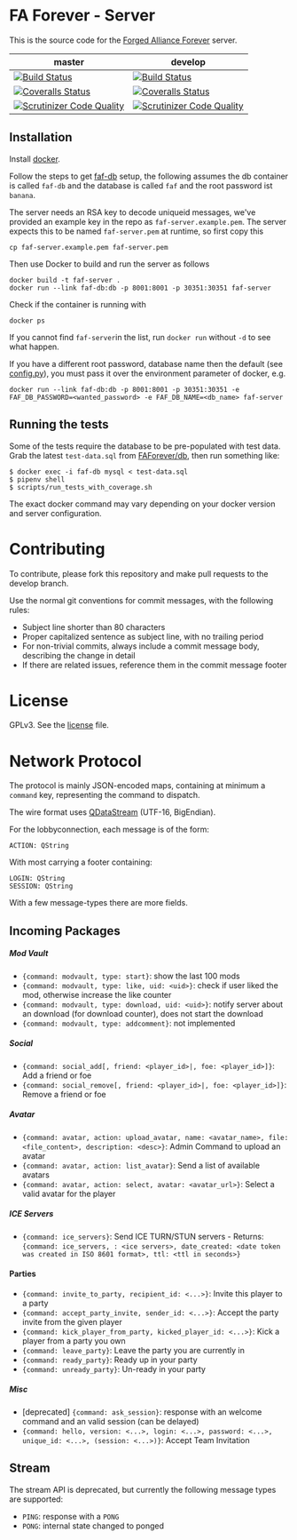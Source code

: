 # FA Forever - Server

This is the source code for the [Forged Alliance Forever](http://www.faforever.com/) server.

master|develop
 ------------ | -------------
[![Build Status](https://travis-ci.org/FAForever/server.svg?branch=master)](https://travis-ci.org/FAForever/server) | [![Build Status](https://travis-ci.org/FAForever/server.svg?branch=develop)](https://travis-ci.org/FAForever/server)
[![Coveralls Status](https://img.shields.io/coveralls/FAForever/server/master.svg)](https://coveralls.io/github/FAForever/server) | [![Coveralls Status](https://img.shields.io/coveralls/FAForever/server/develop.svg)](https://coveralls.io/github/FAForever/server)
[![Scrutinizer Code Quality](https://scrutinizer-ci.com/g/FAForever/server/badges/quality-score.png?b=master)](https://scrutinizer-ci.com/g/FAForever/server/?branch=master) | [![Scrutinizer Code Quality](https://scrutinizer-ci.com/g/FAForever/server/badges/quality-score.png?b=develop)](https://scrutinizer-ci.com/g/FAForever/server/?branch=develop)

## Installation

Install [docker](https://www.docker.com).

Follow the steps to get [faf-db](https://github.com/FAForever/db) setup, the following assumes the db container is called `faf-db` and the database is called `faf` and the root password ist `banana`.


The server needs an RSA key to decode uniqueid messages, we've provided an example key in the repo as `faf-server.example.pem`. The server expects this to be named `faf-server.pem` at runtime, so first copy this

    cp faf-server.example.pem faf-server.pem

Then use Docker to build and run the server as follows

    docker build -t faf-server .
    docker run --link faf-db:db -p 8001:8001 -p 30351:30351 faf-server

Check if the container is running with

    docker ps

If you cannot find `faf-server`in the list, run `docker run` without `-d` to see what happen.

If you have a different root password, database name then the default (see [config.py](https://github.com/FAForever/server/blob/develop/server/config.py#L43)), you must pass it over the environment parameter of docker, e.g.

    docker run --link faf-db:db -p 8001:8001 -p 30351:30351 -e FAF_DB_PASSWORD=<wanted_password> -e FAF_DB_NAME=<db_name> faf-server

## Running the tests

Some of the tests require the database to be pre-populated with test data. Grab
the latest `test-data.sql` from [FAForever/db](https://github.com/FAForever/db),
then run something like:

    $ docker exec -i faf-db mysql < test-data.sql
    $ pipenv shell
    $ scripts/run_tests_with_coverage.sh

The exact docker command may vary depending on your docker version and server
configuration.

# Contributing

To contribute, please fork this repository and make pull requests to the develop branch.

Use the normal git conventions for commit messages, with the following rules:
 - Subject line shorter than 80 characters
 - Proper capitalized sentence as subject line, with no trailing period
 - For non-trivial commits, always include a commit message body, describing the change in detail
 - If there are related issues, reference them in the commit message footer


# License

GPLv3. See the [license](license.txt) file.

# Network Protocol

The protocol is mainly JSON-encoded maps, containing at minimum a `command` key, representing the command to dispatch.

The wire format uses [QDataStream](http://doc.qt.io/qt-5/qdatastream.html) (UTF-16, BigEndian).

For the lobbyconnection, each message is of the form:

    ACTION: QString

With most carrying a footer containing:

    LOGIN: QString
    SESSION: QString

With a few message-types there are more fields.

## Incoming Packages

##### Mod Vault

* `{command: modvault, type: start}`: show the last 100 mods
* `{command: modvault, type: like, uid: <uid>}`: check if user liked the mod, otherwise increase the like counter
* `{command: modvault, type: download, uid: <uid>}`: notify server about an download (for download counter), does not start the download
* `{command: modvault, type: addcomment}`: not implemented

##### Social
* `{command: social_add[, friend: <player_id>|, foe: <player_id>]}`: Add a friend or foe
* `{command: social_remove[, friend: <player_id>|, foe: <player_id>]}`: Remove a friend or foe

##### Avatar
* `{command: avatar, action: upload_avatar, name: <avatar_name>, file: <file_content>, description: <desc>}`: Admin Command to upload an avatar
* `{command: avatar, action: list_avatar}`: Send a list of available avatars
* `{command: avatar, action: select, avatar: <avatar_url>}`: Select a valid avatar for the player

##### ICE Servers

* `{command: ice_servers}`: Send ICE TURN/STUN servers - Returns: `{command: ice_servers, : <ice servers>, date_created: <date token was created in ISO 8601 format>, ttl: <ttl in seconds>}`

#### Parties
* `{command: invite_to_party, recipient_id: <...>}`: Invite this player to a party
* `{command: accept_party_invite, sender_id: <...>}`: Accept the party invite from the given player
* `{command: kick_player_from_party, kicked_player_id: <...>}`: Kick a player from a party you own
* `{command: leave_party}`: Leave the party you are currently in
* `{command: ready_party}`: Ready up in your party
* `{command: unready_party}`: Un-ready in your party

##### Misc

* [deprecated] `{command: ask_session}`: response with an welcome command and an valid session (can be delayed)
* `{command: hello, version: <...>, login: <...>, password: <...>, unique_id: <...>, (session: <...>)}`: Accept Team Invitation

##  Stream

The stream API is deprecated, but currently the following message types are supported:

* `PING`: response with a `PONG`
* `PONG`: internal state changed to ponged
